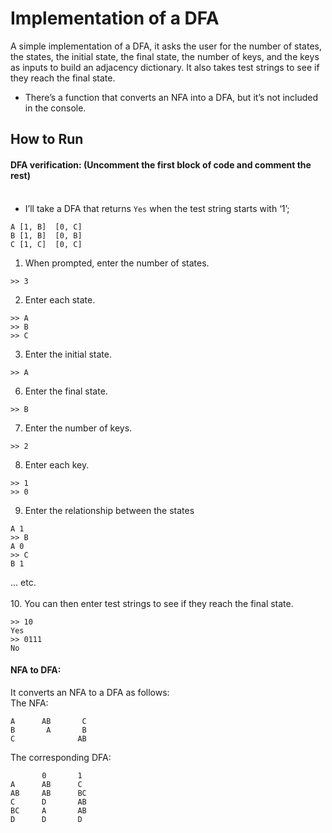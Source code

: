 # Implementation of a DFA
A simple implementation of a DFA, it asks the user for the number of states, the states, the initial state, the final state, the number of keys, and the keys as inputs to build an adjacency dictionary. It also takes test strings to see if they reach the final state. 
- There’s a function that converts an NFA into a DFA, but it’s not included in the console.

## How to Run
#### DFA verification: (Uncomment the first block of code and comment the rest) <br><br>
- I’ll take a DFA that returns `Yes` when the test string starts with ‘1’;
```
A [1, B]  [0, C]
B [1, B]  [0, B]
C [1, C]  [0, C]
```
1. When prompted, enter the number of states.
```
>> 3
```
2. Enter each state.
```
>> A
>> B
>> C
```
3. Enter the initial state.
```
>> A
```
6. Enter the final state.
```
>> B
```
7. Enter the number of keys.
```
>> 2
```
8. Enter each key.
```
>> 1
>> 0
```
9. Enter the relationship between the states
```
A 1
>> B
A 0
>> C
B 1
```
... etc.<br><br>
10. You can then enter test strings to see if they reach the final state.
```
>> 10
Yes
>> 0111
No
```
#### NFA to DFA: 
It converts an NFA to a DFA as follows: <br>
The NFA:
```
A      AB       C
B       A       B
C              AB
```
The corresponding DFA:
```
       0       1
A      AB      C
AB     AB      BC
C      D       AB
BC     A       AB
D      D       D
```